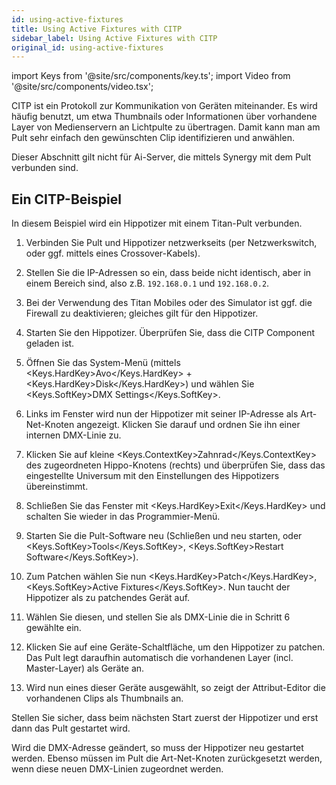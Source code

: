 ```yaml
---
id: using-active-fixtures
title: Using Active Fixtures with CITP
sidebar_label: Using Active Fixtures with CITP
original_id: using-active-fixtures
---
```


import Keys from '@site/src/components/key.ts';
import Video from '@site/src/components/video.tsx';

CITP ist ein Protokoll zur Kommunikation von Geräten miteinander. Es
wird häufig benutzt, um etwa Thumbnails oder Informationen über
vorhandene Layer von Medienservern an Lichtpulte zu übertragen. Damit
kann man am Pult sehr einfach den gewünschten Clip identifizieren und
anwählen.

Dieser Abschnitt gilt nicht für Ai-Server, die mittels Synergy mit dem
Pult verbunden sind.

Ein CITP-Beispiel
-----------------

In diesem Beispiel wird ein Hippotizer mit einem Titan-Pult verbunden.

1.	Verbinden Sie Pult und Hippotizer netzwerkseits (per Netzwerkswitch,
	oder ggf. mittels eines Crossover-Kabels).

2.	Stellen Sie die IP-Adressen so ein, dass beide nicht identisch, aber
	in einem Bereich sind, also z.B. `192.168.0.1` und `192.168.0.2`.

3.	Bei der Verwendung des Titan Mobiles oder des Simulator ist ggf. die
	Firewall zu deaktivieren; gleiches gilt für den Hippotizer.

4.	Starten Sie den Hippotizer. Überprüfen Sie, dass die CITP
	Component geladen ist.

5.	Öffnen Sie das System-Menü (mittels <Keys.HardKey>Avo</Keys.HardKey> + <Keys.HardKey>Disk</Keys.HardKey>)
	und wählen Sie <Keys.SoftKey>DMX Settings</Keys.SoftKey>.

6.	Links im Fenster wird nun der Hippotizer mit seiner IP-Adresse als
	Art-Net-Knoten angezeigt. Klicken Sie darauf und ordnen Sie ihn einer
	internen DMX-Linie zu.

7. 	Klicken Sie auf kleine <Keys.ContextKey>Zahnrad</Keys.ContextKey> des zugeordneten Hippo-Knotens (rechts)
	und überprüfen Sie, dass das eingestellte Universum mit den Einstellungen 
	des Hippotizers übereinstimmt.

8.	Schließen Sie das Fenster mit <Keys.HardKey>Exit</Keys.HardKey> und schalten Sie wieder in
	das Programmier-Menü.

9.	Starten Sie die Pult-Software neu (Schließen und neu starten, oder
	<Keys.SoftKey>Tools</Keys.SoftKey>, <Keys.SoftKey>Restart Software</Keys.SoftKey>).

10.	Zum Patchen wählen Sie nun <Keys.HardKey>Patch</Keys.HardKey>, <Keys.SoftKey>Active Fixtures</Keys.SoftKey>. Nun
	taucht der Hippotizer als zu patchendes Gerät auf.

11.	Wählen Sie diesen, und stellen Sie als DMX-Linie die in Schritt
	6 gewählte ein.

12.	Klicken Sie auf eine Geräte-Schaltfläche, um den Hippotizer zu
	patchen. Das Pult legt daraufhin automatisch die vorhandenen Layer
	(incl. Master-Layer) als Geräte an.

13.	Wird nun eines dieser Geräte ausgewählt, so zeigt der
	Attribut-Editor die vorhandenen Clips als Thumbnails an.

Stellen Sie sicher, dass beim nächsten Start zuerst der Hippotizer und
erst dann das Pult gestartet wird.

Wird die DMX-Adresse geändert, so muss der Hippotizer neu gestartet
werden. Ebenso müssen im Pult die Art-Net-Knoten zurückgesetzt werden,
wenn diese neuen DMX-Linien zugeordnet werden.
